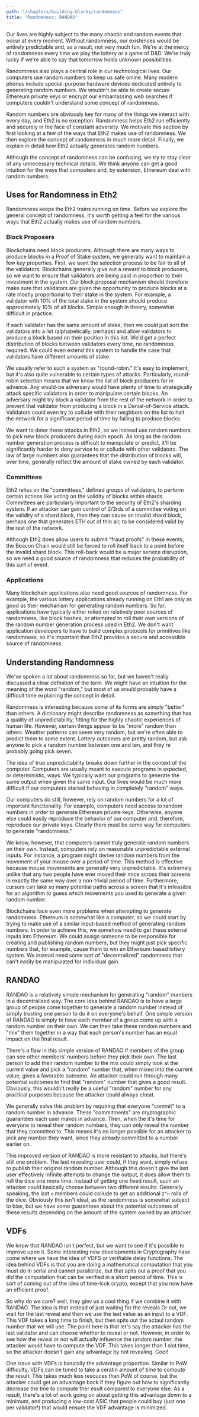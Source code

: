 ```yaml
---
path: "/chapters/building-blocks/randomness"
title: "Randomness: RANDAO"
---
```


Our lives are highly subject to the many chaotic and random events that occur at every moment. Without randomness, our existences would be entirely predictable and, as a result, not very much fun. We're at the mercy of randomness every time we play the lottery or a game of D&D. We're truly lucky if we're able to say that tomorrow holds unknown possibilities.

Randomness also plays a central role in our technological lives. Our computers use random numbers to keep us safe online. Many modern phones include special-purpose hardware devices dedicated entirely to generating random numbers. We wouldn't be able to create secure Ethereum private keys or encrypt our embarrassing web searches if computers couldn't understand some concept of randomness.

Random numbers are obviously key for many of the things we interact with every day, and Eth2 is no exception. Randomness helps Eth2 run efficiently and securely in the face of constant adversity. We motivate this section by first looking at a few of the ways that Eth2 makes use of randomness. We then explore the concept of randomness in much more detail. Finally, we explain in detail how Eth2 actually generates random numbers.

Although the concept of randomness can be confusing, we try to stay clear of any unnecessary technical details. We think anyone can get a good intuition for the ways that computers and, by extension, Ethereum deal with random numbers.

## Uses for Randomness in Eth2
Randomness keeps the Eth2 trains running on time. Before we explore the general concept of randomness, it's worth getting a feel for the various ways that Eth2 actually makes use of random numbers.

### Block Proposers
Blockchains need block producers. Although there are many ways to produce blocks in a Proof of Stake system, we generally want to maintain a few key properties. First, we want the selection process to be fair to all of the validators. Blockchains generally give out a reward to block producers, so we want to ensure that validators are being paid in proportion to their investment in the system. Our block proposal mechanism should therefore make sure that validators are given the opportunity to produce blocks at a rate mostly proportional to their stake in the system. For example, a validator with 10% of the total stake in the system should produce approximately 10% of all blocks. Simple enough in theory, somewhat difficult in practice.

If each validator has the same amount of stake, then we could just sort the validators into a list (alphabetically, perhaps) and allow validators to produce a block based on their position in this list. We'd get a perfect distribution of blocks between validators every time, no randomness required. We could even extend this system to handle the case that validators have different amounts of stake.

We usually refer to such a system as "round-robin." It's easy to implement, but it's also quite vulnerable to certain types of attacks. Particularly, round-robin selection means that we know the list of block producers far in advance. Any would-be adversary would have plenty of time to strategically attack specific validators in order to manipulate certain blocks. An adversary might try block a validator from the rest of the network in order to prevent that validator from producing a block in a Denial-of-Service attack. Validators could even try to collude with their neighbors on the list to halt the network for a significant period of time by failing to produce blocks.

We want to deter these attacks in Eth2, so we instead use random numbers to pick new block producers during each epoch. As long as the random number generation process is difficult to manipulate or predict, it'll be significantly harder to deny service to or collude with other validators. The law of large numbers also guarantees that the distribution of blocks will, over time, generally reflect the amount of stake owned by each validator.

### Committees
Eth2 relies on the "committees," defined groups of validators, to perform certain actions like voting on the validity of blocks within shards. Committees are particularly important to the security of Eth2's sharding system. If an attacker can gain control of 2/3rds of a committee voting on the validity of a shard block, then they can cause an invalid shard block, perhaps one that generates ETH out of thin air, to be considered valid by the rest of the network.

Although Eth2 does allow users to submit "fraud proofs" in these events, the Beacon Chain would still be forced to roll itself back to a point before the invalid shard block. This roll-back would be a major service disruption, so we need a good source of randomness that reduces the probability of this sort of event.

### Applications
Many blockchain applications also need good sources of randomness. For example, the various lottery applications already running on Eth1 are only as good as their mechanism for generating random numbers. So far, applications have typically either relied on relatively poor sources of randomness, like block hashes, or attempted to roll their own versions of the random number generation process used in Eth2. We don't want application developers to have to build complex protocols for primitives like randomness, so it's important that Eth2 provides a secure and accessible source of randomness.

## Understanding Randomness
We've spoken a lot about randomness so far, but we haven't really discussed a clear definition of the term. We might have an intuition for the meaning of the word "random," but most of us would probably have a difficult time explaining the concept in detail.

Randomness is interesting because some of its forms are simply "better" than others. A dictionary might describe randomness as something that has a quality of unpredictability, fitting for the highly chaotic experiences of human life. However, certain things appear to be "more" random than others. Weather patterns can seem very random, but we're often able to predict them to some extent. Lottery outcomes are pretty random, but ask anyone to pick a random number between one and ten, and they're probably going pick seven.

The idea of true unpredictability breaks down further in the context of the computer. Computers are usually meant to execute programs in expected, or deterministic, ways. We typically want our programs to generate the same output when given the same input. Our lives would be much more difficult if our computers started behaving in completely "random" ways. 

Our computers do still, however, rely on random numbers for a lot of important functionality. For example, computers need access to random numbers in order to generate Ethereum private keys. Otherwise, anyone else could easily reproduce the behavior of our computer and, therefore, reproduce our private keys. Clearly there must be some way for computers to generate "randomness." 

We know, however, that computers cannot truly generate random numbers on their own. Instead, computers rely on reasonable unpredictable external inputs. For instance, a program might derive random numbers from the movement of your mouse over a period of time. This method is effective because mouse movements are generally very unpredictable. It's extremely unlike that any two people have ever moved their mice across their screens in exactly the same way over a non-trivial period of time. Furthermore, cursors can take so many potential paths across a screen that it's infeasible for an algorithm to guess which movements you used to generate a given random number.

Blockchains face even more problems when attempting to generate randomness. Ethereum is somewhat like a computer, so we could start by trying to make use of a similar input-based method of generating random numbers. In order to achieve this, we somehow need to get these external inputs into Ethereum. We could assign someone to be responsible for creating and publishing random numbers, but they might just pick specific numbers that, for example, cause them to win an Ethereum-based lottery system. We instead need some sort of "decentralized" randomness that can't easily be manipulated for individual gain.

## RANDAO
RANDAO is a relatively simple mechanism for generating "random" numbers in a decentralized way. The core idea behind RANDAO is to have a large group of people come together to generate a random number instead of simply trusting one person to do it on everyone's behalf. One simple version of RANDAO is simply to have each member of a group come up with a random number on their own. We can then take these random numbers and "mix" them together in a way that each person's number has an equal impact on the final result.

There's a flaw in this simple version of RANDAO if members of the group can see other members' numbers before they pick their own. The last person to add their random number to the mix could simply look at the current value and pick a "random" number that, when mixed into the current value, gives a favorable outcome. An attacker could run through many potential outcomes to find that "random" number that gives a good result. Obviously, this wouldn't really be a useful "random" number for any practical purposes because the attacker could always cheat.

We generally solve this problem by requiring that everyone "commit" to a random number in advance. These "commitments" are cryptographic guarantees each user makes in advance. Then, when the it's time for everyone to reveal their random numbers, they can only reveal the number that they committed to. This means it's no longer possible for an attacker to pick any number they want, since they already committed to a number earlier on.

This improved version of RANDAO is more resistant to attacks, but there's still one problem. The last revealing user could, if they want, simply refuse to publish their original random number. Although this doesn't give the last user effectively infinite attempts to change the output, it does allow them to roll the dice one more time. Instead of getting one fixed result, such an attacker could basically choose between two different results. Generally speaking, the last `n` members could collude to get an additional `2^n` rolls of the dice. Obviously this isn't ideal, as the randomness is somewhat subject to bias, but we have some guarantees about the potential outcomes of these results depending on the amount of the system owned by an attacker.

## VDFs
We know that RANDAO isn't perfect, but we want to see if it's possible to improve upon it. Some interesting new developments in Cryptography have come where we have the idea of VDFS or verifiable delay functions. The idea behind VDFs is that you are doing a mathematical computation that you must do in serial and cannot parallelize, but that spits out a proof that you did the computation that can be verified in a short period of time. This is sort of coming out of the idea of time-lcok crypto, except that you now have an efficient proof. 

So why do we care? well, they giev us a cool thing if we combine it with RANDAO. The idea is that instead of just waiting for the reveals Or not, we wait for the last reveal and then we use the last value as an input to a VDF. This VDF takes a long time to finish, but then spits out the actaul random number that we will use. The point here is that let's say the attacker has the last validator and can choose whether to reveal or not. However, in order to see how the reveal or not will actually influence the random number, the attacker would have to compute the VDF. This takes longer than 1 slot time, so the attacker doesn't gain any advantage by not revealing. Cool!

One issue with VDFs is basically the advantage proportion. Similar to PoW difficulty, VDFs can be tuned to take a ceratin amount of time to compute the result. This takes much less resouces than PoW of course, but the attacker could get an advantage back if they figure out how to significantly decrease the tme to compute ther esult compared to everyone else. As a result, there's a lot of work going on about getting this advantage down to a minimum, and producing a low-cost ASIC that people could buy (just one per validator!) that would ensure the VDF advantage is minimized. 